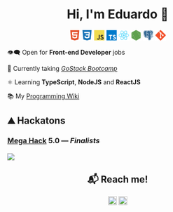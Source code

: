 <h1 align="center">Hi, I'm Eduardo 👋</h1>
<p align="center">
  <img src="https://github.com/devicons/devicon/blob/master/icons/html5/html5-plain.svg" width="24" />
  <img src="https://github.com/devicons/devicon/blob/master/icons/css3/css3-plain.svg" width="24" />
  <img src="https://github.com/devicons/devicon/blob/master/icons/javascript/javascript-original.svg" width="24" />
  <img src="https://github.com/devicons/devicon/blob/master/icons/typescript/typescript-plain.svg" width="24" />
  <img src="https://github.com/devicons/devicon/blob/master/icons/react/react-original.svg" width="24" />
  <img src="https://github.com/devicons/devicon/blob/master/icons/nodejs/nodejs-plain.svg" width="24" />
  <img src="https://github.com/devicons/devicon/blob/master/icons/postgresql/postgresql-plain.svg" width="24" />
  <img src="https://github.com/devicons/devicon/blob/master/icons/git/git-plain.svg" width="24" />
</p>

👁‍🗨 Open for **Front-end Developer** jobs 

🚀 Currently taking [*GoStack Bootcamp*](https://gostack.rocketseat.com.br/14/eduardo-rodrigues-02421)

⚛ Learning **TypeScript**, **NodeJS** and **ReactJS** 

📚 My [Programming Wiki](https://www.notion.so/Programming-Wiki-f0ccfd13c6bd45c4a42e4ece00e9c192)

<h2>⛰️ Hackatons</h2>

<h3><a href="https://www.megahack.com.br">Mega Hack</a> 5.0 — <i>Finalists</i></h3>
<a href="https://github.com/EduardoRodriguesF/first-rocket">
  <img align="center" src="https://github-readme-stats.vercel.app/api/pin/?username=EduardoRodriguesF&repo=first-rocket" width="49%" />
</a>

<h2 align="center">📬 Reach me!</h2>

<p align="center">
  <a href="https://www.linkedin.com/in/eduardo-rodrigues-4b3624190/" target="blank"><img align="center" src="https://cdn.jsdelivr.net/npm/simple-icons@3.0.1/icons/linkedin.svg" alt="" height="20" width="20" /></a>
  <a href="mailto:eduardo.rodrigues.fer@gmail.com" target="blank"><img align="center" src="https://cdn.jsdelivr.net/npm/simple-icons@3.0.1/icons/gmail.svg" alt="" height="20" width="20" /></a>
</p>
